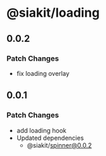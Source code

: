 # @siakit/loading

## 0.0.2

### Patch Changes

- fix loading overlay

## 0.0.1

### Patch Changes

- add loading hook
- Updated dependencies
  - @siakit/spinner@0.0.2
